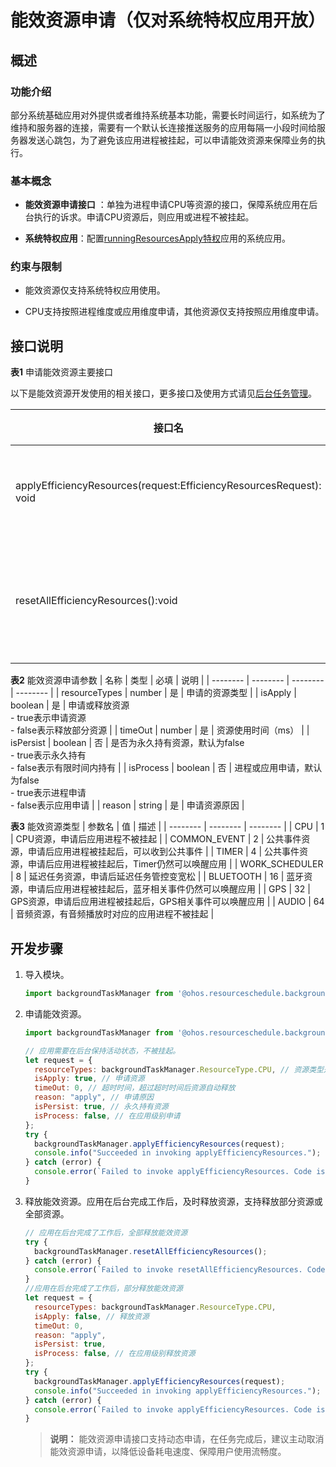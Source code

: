 # 能效资源申请（仅对系统特权应用开放）

## 概述

### 功能介绍

部分系统基础应用对外提供或者维持系统基本功能，需要长时间运行，如系统为了维持和服务器的连接，需要有一个默认长连接推送服务的应用每隔一小段时间给服务器发送心跳包，为了避免该应用进程被挂起，可以申请能效资源来保障业务的执行。

### 基本概念

- **能效资源申请接口** ：单独为进程申请CPU等资源的接口，保障系统应用在后台执行的诉求。申请CPU资源后，则应用或进程不被挂起。

- **系统特权应用**：配置[runningResourcesApply特权](https://gitee.com/openharmony/docs/blob/master/zh-cn/device-dev/subsystems/subsys-app-privilege-config-guide.md#可由设备厂商配置的特权)应用的系统应用。

### 约束与限制

- 能效资源仅支持系统特权应用使用。

- CPU支持按照进程维度或应用维度申请，其他资源仅支持按照应用维度申请。

## 接口说明

**表1** 申请能效资源主要接口

以下是能效资源开发使用的相关接口，更多接口及使用方式请见[后台任务管理](../reference/apis/js-apis-resourceschedule-backgroundTaskManager.md)。

| 接口名 | 描述 |
| -------- | -------- |
| applyEfficiencyResources(request:EfficiencyResourcesRequest): void | 申请能效资源 |
| resetAllEfficiencyResources():void | 释放全部能效资源 |

**表2** 能效资源申请参数
| 名称 | 类型 | 必填 | 说明 |
| -------- | -------- | -------- | -------- |
| resourceTypes | number | 是 | 申请的资源类型 |
| isApply | boolean | 是 | 申请或释放资源<br/>- true表示申请资源<br/>- false表示释放部分资源 |
| timeOut | number | 是 | 资源使用时间（ms） |
| isPersist | boolean | 否 | 是否为永久持有资源，默认为false<br/>- true表示永久持有<br/>- false表示有限时间内持有 |
| isProcess | boolean | 否 | 进程或应用申请，默认为false<br/>- true表示进程申请<br/>- false表示应用申请 |
| reason | string | 是 | 申请资源原因 |

**表3** 能效资源类型
| 参数名 | 值 | 描述 |
| -------- | -------- | -------- |
| CPU | 1 | CPU资源，申请后应用进程不被挂起 |
| COMMON_EVENT | 2 | 公共事件资源，申请后应用进程被挂起后，可以收到公共事件 |
| TIMER | 4 | 公共事件资源，申请后应用进程被挂起后，Timer仍然可以唤醒应用 |
| WORK_SCHEDULER | 8 | 延迟任务资源，申请后延迟任务管控变宽松 |
| BLUETOOTH | 16 | 蓝牙资源，申请后应用进程被挂起后，蓝牙相关事件仍然可以唤醒应用 |
| GPS | 32 | GPS资源，申请后应用进程被挂起后，GPS相关事件可以唤醒应用 |
| AUDIO | 64 | 音频资源，有音频播放时对应的应用进程不被挂起 |


## 开发步骤

1. 导入模块。
   
   ```js
   import backgroundTaskManager from '@ohos.resourceschedule.backgroundTaskManager';  
   ```

2. 申请能效资源。
   
   ```js
   import backgroundTaskManager from '@ohos.resourceschedule.backgroundTaskManager';
   
   // 应用需要在后台保持活动状态，不被挂起。
   let request = {
     resourceTypes: backgroundTaskManager.ResourceType.CPU, // 资源类型是CPU资源，保证应用进程不被挂起
     isApply: true, // 申请资源
     timeOut: 0, // 超时时间，超过超时时间后资源自动释放
     reason: "apply", // 申请原因
     isPersist: true, // 永久持有资源
     isProcess: false, // 在应用级别申请
   };
   try {
     backgroundTaskManager.applyEfficiencyResources(request);
     console.info("Succeeded in invoking applyEfficiencyResources.");
   } catch (error) {
     console.error(`Failed to invoke applyEfficiencyResources. Code is ${error.code} message is ${error.message}`);
   }
   ```

3. 释放能效资源。应用在后台完成工作后，及时释放资源，支持释放部分资源或全部资源。
   
   ```js
   // 应用在后台完成了工作后，全部释放能效资源
   try {
     backgroundTaskManager.resetAllEfficiencyResources();
   } catch (error) {
     console.error(`Failed to invoke resetAllEfficiencyResources. Code is ${error.code} message is ${error.message}`);
   }
   //应用在后台完成了工作后，部分释放能效资源
   let request = {
     resourceTypes: backgroundTaskManager.ResourceType.CPU,
     isApply: false, // 释放资源
     timeOut: 0,
     reason: "apply",
     isPersist: true,
     isProcess: false, // 在应用级别释放资源
   };
   try {
     backgroundTaskManager.applyEfficiencyResources(request);
     console.info("Succeeded in invoking applyEfficiencyResources.");
   } catch (error) {
     console.error(`Failed to invoke applyEfficiencyResources. Code is ${error.code} message is ${error.message}`);
   }
   ```

   > **说明：**
   > 能效资源申请接口支持动态申请，在任务完成后，建议主动取消能效资源申请，以降低设备耗电速度、保障用户使用流畅度。
